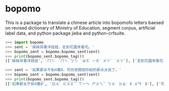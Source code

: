 # bopomo

This is a package to translate a chinese article into bopomofo letters baesed on revised dictionary of Ministry of Education, segment corpus, artificial label data, and python package jieba and python-crfsuite.

```python
>>> import bopomo
>>> sent = '妹妹背著洋娃娃，走到花園來看花。'
>>> bopomo_sent = bopomo.bopomo_sent(sent)
>>> print(bopomo_sent.bopomo_tag())
[['妹妹背著洋娃娃', 'ㄇㄟˋ ˙ㄇㄟ ㄅㄟ ˙ㄓㄜ ㄧㄤˊ ㄨㄚˊ ˙ㄨㄚ'], ['走到花園來看花', 'ㄗㄡˇ ㄉㄠˋ ㄏㄨㄚ ㄩㄢˊ ㄌㄞˊ ㄎㄢˋ ㄏㄨㄚ']]

>>> sent = '如果薪水不到4萬8，可向老闆說你給的薪水太低了。'
>>> bopomo_sent = bopomo.bopomo_sent(sent)
>>> print(bopomo_sent.bopomo_tag())
[['如果薪水不到4萬8', 'ㄖㄨˊ ㄍㄨㄛˇ ㄒㄧㄣ ㄕㄨㄟˇ ㄅㄨˋ ㄉㄠˋ 4 ㄨㄢˋ 8'], ['可向老闆說你給的薪水太低了', 'ㄎㄜˇ ㄒㄧㄤˋ ㄌㄠˇ ㄅㄢˇ ㄕㄨㄛ ㄋㄧˇ ㄍㄟˇ ˙ㄉㄜ ㄒㄧㄣ ㄕㄨㄟˇ ㄊㄞˋ ㄉㄧ ˙ㄌㄜ']]


```






 
